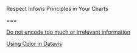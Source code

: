 Respect Infovis Principles in Your Charts

===

[Do not encode too much or irrelevant information](https://clauswilke.com/dataviz/color-pitfalls.html)

[Using Color in Datavis](https://www.sigmacomputing.com/blog/7-best-practices-for-using-color-in-data-visualizations/)